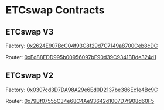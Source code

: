 # ETCswap Contracts

## ETCswap V3

Factory: [0x2624E907BcC04f93C8f29d7C7149a8700Ceb8cDC](https://etc.blockscout.com/address/0x2624E907BcC04f93C8f29d7C7149a8700Ceb8cDC)

Router: [0xEd88EDD995b00956097bF90d39C9341BBde324d1](https://etc.blockscout.com/address/0xEd88EDD995b00956097bF90d39C9341BBde324d1)

## ETCswap V2

Factory: [0x0307cd3D7DA98A29e6Ed0D2137be386Ec1e4Bc9C](https://etc.blockscout.com/address/0x0307cd3D7DA98A29e6Ed0D2137be386Ec1e4Bc9C)

Router: [0x79Bf07555C34e68C4Ae93642d1007D7f908d60F5](https://etc.blockscout.com/address/0x79Bf07555C34e68C4Ae93642d1007D7f908d60F5)
